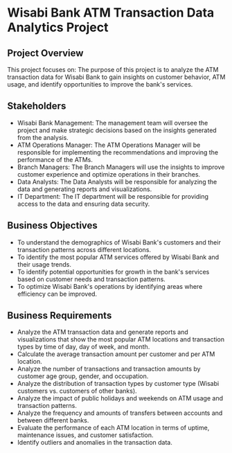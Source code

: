 # Wisabi Bank ATM Transaction Data Analytics Project

## Project Overview

This project focuses on:
The purpose of this project is to analyze the ATM transaction data for Wisabi Bank to gain insights on customer behavior, ATM usage, and identify opportunities to improve the bank's services.

## Stakeholders
-	Wisabi Bank Management: The management team will oversee the project and make strategic decisions based on the insights generated from the analysis.
-	ATM Operations Manager: The ATM Operations Manager will be responsible for implementing the recommendations and improving the performance of the ATMs.
-	Branch Managers: The Branch Managers will use the insights to improve customer experience and optimize operations in their branches.
-	Data Analysts: The Data Analysts will be responsible for analyzing the data and generating reports and visualizations.
-	IT Department: The IT department will be responsible for providing access to the data and ensuring data security.

## Business Objectives

-	To understand the demographics of Wisabi Bank's customers and their transaction patterns across different locations.
-	To identify the most popular ATM services offered by Wisabi Bank and their usage trends.
-	To identify potential opportunities for growth in the bank's services based on customer needs and transaction patterns.
-	To optimize Wisabi Bank's operations by identifying areas where efficiency can be improved.

## Business Requirements
-	Analyze the ATM transaction data and generate reports and visualizations that show the most popular ATM locations and transaction types by time of day, day of week, and month.
-	Calculate the average transaction amount per customer and per ATM location.
-	Analyze the number of transactions and transaction amounts by customer age group, gender, and occupation.
-	Analyze the distribution of transaction types by customer type (Wisabi customers vs. customers of other banks).
-	Analyze the impact of public holidays and weekends on ATM usage and transaction patterns.
-	Analyze the frequency and amounts of transfers between accounts and between different banks.
-	Evaluate the performance of each ATM location in terms of uptime, maintenance issues, and customer satisfaction.
-	Identify outliers and anomalies in the transaction data.


